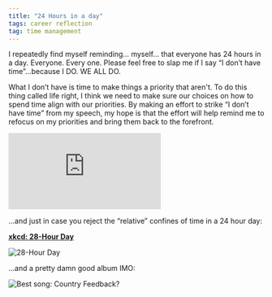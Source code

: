 ```yaml
---
title: "24 Hours in a day"
tags: career reflection
tag: time management
---
```


I repeatedly find myself reminding… myself… that everyone has 24 hours in a day. Everyone. Every one. Please feel free to slap me if I say “I don’t have time”…because I DO. WE ALL DO.

What I don’t have is time to make things a priority that aren't. To do this thing called life right, I think we need to make sure our choices on how to spend time align with our priorities. By making an effort to strike “I don’t have time” from my speech, my hope is that the effort will help remind me to refocus on my priorities and bring them back to the forefront.

<iframe src="https://medium.com/media/8407511ea24b82b54d21cb34941e753b" frameborder=0></iframe>

…and just in case you reject the “relative” confines of time in a 24 hour day:

[**xkcd: 28-Hour Day**](https://xkcd.com/320/)

![28-Hour Day](https://imgs.xkcd.com/comics/28_hour_day.png)

…and a pretty damn good album IMO:

![Best song: Country Feedback?](https://cdn-images-1.medium.com/max/2000/1*hyZ6hlH6neVpxlOhkS9U-Q.jpeg)
